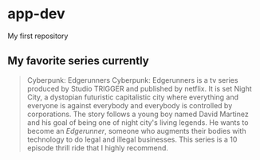 # app-dev
My first repository
## My favorite series currently
> Cyberpunk: Edgerunners
Cyberpunk: Edgerunners is a tv series produced by Studio TRIGGER and published by netflix. It is set Night City, a dystopian futuristic capitalistic city where everything and everyone is against everybody and everybody is controlled by corporations. The story follows a young boy named David Martinez and his goal of being one of night city's living legends. He wants to become an *Edgerunner*, someone who augments their bodies with technology to do legal and illegal businesses. This series is a 10 episode thrill ride that I highly recommend.
